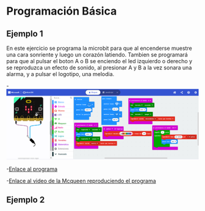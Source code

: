 # Programación Básica
## Ejemplo 1
En este ejercicio se programa la microbit para que al encenderse muestre una cara sonriente y luego un corazón latiendo. Tambien se programará para que al pulsar el boton A o B se enciendo el led izquierdo o derecho y se reproduzca un efecto de sonido, al presionar A y B a la vez sonara una alarma, y a pulsar el logotipo, una melodia.

-![image](cap_ej1.png)

-[Enlace al programa](microbit-maqueen2.hex)

-[Enlace al video de la Mcqueen reproduciendo el programa](https://www.youtube.com/shorts/29INlVmVf9U)

## Ejemplo 2

